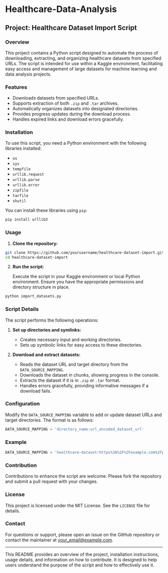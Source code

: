 # Healthcare-Data-Analysis

## Project: Healthcare Dataset Import Script

### Overview

This project contains a Python script designed to automate the process of downloading, extracting, and organizing healthcare datasets from specified URLs. The script is intended for use within a Kaggle environment, facilitating easy access and management of large datasets for machine learning and data analysis projects.

### Features

- Downloads datasets from specified URLs.
- Supports extraction of both `.zip` and `.tar` archives.
- Automatically organizes datasets into designated directories.
- Provides progress updates during the download process.
- Handles expired links and download errors gracefully.

### Installation

To use this script, you need a Python environment with the following libraries installed:
- `os`
- `sys`
- `tempfile`
- `urllib.request`
- `urllib.parse`
- `urllib.error`
- `zipfile`
- `tarfile`
- `shutil`

You can install these libraries using `pip`:

```sh
pip install urllib3
```

### Usage

1. **Clone the repository:**

```sh
git clone https://github.com/yourusername/healthcare-dataset-import.git
cd healthcare-dataset-import
```

2. **Run the script:**

   Execute the script in your Kaggle environment or local Python environment. Ensure you have the appropriate permissions and directory structure in place.

```sh
python import_datasets.py
```

### Script Details

The script performs the following operations:

1. **Set up directories and symlinks:**
   - Creates necessary input and working directories.
   - Sets up symbolic links for easy access to these directories.

2. **Download and extract datasets:**
   - Reads the dataset URL and target directory from the `DATA_SOURCE_MAPPING`.
   - Downloads the dataset in chunks, showing progress in the console.
   - Extracts the dataset if it is in `.zip` or `.tar` format.
   - Handles errors gracefully, providing informative messages if a download fails.

### Configuration

Modify the `DATA_SOURCE_MAPPING` variable to add or update dataset URLs and target directories. The format is as follows:

```python
DATA_SOURCE_MAPPING = 'directory_name:url_encoded_dataset_url'
```

### Example

```python
DATA_SOURCE_MAPPING = 'healthcare-dataset:https%3A%2F%2Fexample.com%2Fpath%2Fto%2Fdataset.zip'
```

### Contribution

Contributions to enhance the script are welcome. Please fork the repository and submit a pull request with your changes.

### License

This project is licensed under the MIT License. See the `LICENSE` file for details.

### Contact

For questions or support, please open an issue on the GitHub repository or contact the maintainer at your_email@example.com.

---

This README provides an overview of the project, installation instructions, usage details, and information on how to contribute. It is designed to help users understand the purpose of the script and how to effectively use it.